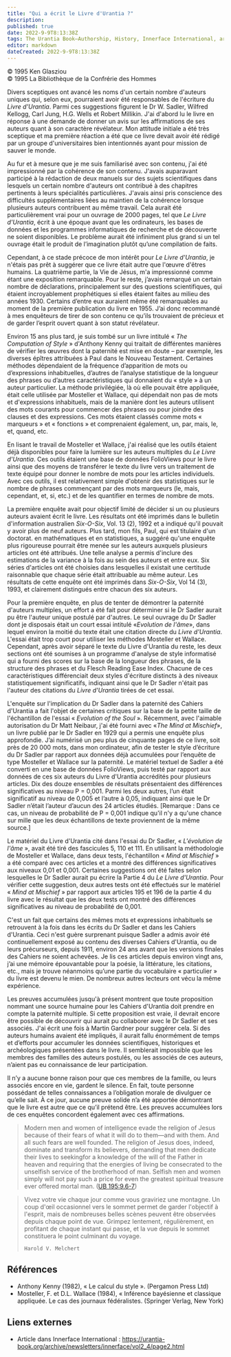 ```yaml
---
title: "Qui a écrit le Livre d'Urantia ?"
description: 
published: true
date: 2022-9-9T8:13:38Z
tags: The Urantia Book—Authorship, History, Innerface International, article
editor: markdown
dateCreated: 2022-9-9T8:13:38Z
---
```


<p class="v-card v-sheet theme--light gray lighten-3 px-2">© 1995 Ken Glasziou<br>© 1995 La Bibliothèque de la Confrérie des Hommes</p>


Divers sceptiques ont avancé les noms d'un certain nombre d'auteurs uniques qui, selon eux, pourraient avoir été responsables de l'écriture du _Livre d'Urantia_. Parmi ces suggestions figurent le Dr W. Sadler, Wilfred Kellogg, Carl Jung, H.G. Wells et Robert Millikin. J'ai d'abord lu le livre en réponse à une demande de donner un avis sur les affirmations de ses auteurs quant à son caractère révélateur. Mon attitude initiale a été très sceptique et ma première réaction a été que ce livre devait avoir été rédigé par un groupe d'universitaires bien intentionnés ayant pour mission de sauver le monde.

Au fur et à mesure que je me suis familiarisé avec son contenu, j'ai été impressionné par la cohérence de son contenu. J'avais auparavant participé à la rédaction de deux manuels sur des sujets scientifiques dans lesquels un certain nombre d'auteurs ont contribué à des chapitres pertinents à leurs spécialités particulières. J'avais ainsi pris conscience des difficultés supplémentaires liées au maintien de la cohérence lorsque plusieurs auteurs contribuent au même travail. Cela aurait été particulièrement vrai pour un ouvrage de 2000 pages, tel que _Le Livre d'Urantia_, écrit à une époque avant que les ordinateurs, les bases de données et les programmes informatiques de recherche et de découverte ne soient disponibles. Le problème aurait été infiniment plus grand si un tel ouvrage était le produit de l’imagination plutôt qu’une compilation de faits.

Cependant, à ce stade précoce de mon intérêt pour _Le Livre d'Urantia_, je n'étais pas prêt à suggérer que ce livre était autre que l'œuvre d'êtres humains. La quatrième partie, la Vie de Jésus, m'a impressionné comme étant une exposition remarquable. Pour le reste, j’avais remarqué un certain nombre de déclarations, principalement sur des questions scientifiques, qui étaient incroyablement prophétiques si elles étaient faites au milieu des années 1930. Certains d’entre eux auraient même été remarquables au moment de la première publication du livre en 1955. J’ai donc recommandé à mes enquêteurs de tirer de son contenu ce qu’ils trouvaient de précieux et de garder l’esprit ouvert quant à son statut révélateur.

Environ 15 ans plus tard, je suis tombé sur un livre intitulé « _The Computation of Style_ » d'Anthony Kenny qui traitait de différentes manières de vérifier les œuvres dont la paternité est mise en doute – par exemple, les diverses épîtres attribuées à Paul dans le Nouveau Testament. Certaines méthodes dépendaient de la fréquence d’apparition de mots ou d’expressions inhabituelles, d’autres de l’analyse statistique de la longueur des phrases ou d’autres caractéristiques qui donnaient du « style » à un auteur particulier. La méthode privilégiée, là où elle pouvait être appliquée, était celle utilisée par Mosteller et Wallace, qui dépendait non pas de mots et d'expressions inhabituels, mais de la manière dont les auteurs utilisent des mots courants pour commencer des phrases ou pour joindre des clauses et des expressions. Ces mots étaient classés comme mots « marqueurs » et « fonctions » et comprenaient également, un, par, mais, le, et, quand, etc.

En lisant le travail de Mosteller et Wallace, j'ai réalisé que les outils étaient déjà disponibles pour faire la lumière sur les auteurs multiples du _Le Livre d'Urantia_. Ces outils étaient une base de données FolioViews pour le livre ainsi que des moyens de transférer le texte du livre vers un traitement de texte équipé pour donner le nombre de mots pour les articles individuels. Avec ces outils, il est relativement simple d'obtenir des statistiques sur le nombre de phrases commençant par des mots marqueurs (le, mais, cependant, et, si, etc.) et de les quantifier en termes de nombre de mots.

La première enquête avait pour objectif limité de décider si un ou plusieurs auteurs avaient écrit le livre. Les résultats ont été imprimés dans le bulletin d'information australien _Six-O-Six_, Vol. 13 (2), 1992 et a indiqué qu'il pouvait y avoir plus de neuf auteurs. Plus tard, mon fils, Paul, qui est titulaire d'un doctorat. en mathématiques et en statistiques, a suggéré qu'une enquête plus rigoureuse pourrait être menée sur les auteurs auxquels plusieurs articles ont été attribués. Une telle analyse a permis d'inclure des estimations de la variance à la fois au sein des auteurs et entre eux. Six séries d'articles ont été choisies dans lesquelles il existait une certitude raisonnable que chaque série était attribuable au même auteur. Les résultats de cette enquête ont été imprimés dans _Six-O-Six_, Vol 14 (3), 1993, et clairement distingués entre chacun des six auteurs.

Pour la première enquête, en plus de tenter de démontrer la paternité d'auteurs multiples, un effort a été fait pour déterminer si le Dr Sadler aurait pu être l'auteur unique postulé par d'autres. Le seul ouvrage du Dr Sadler dont je disposais était un court essai intitulé «_Evolution de l'âme_», dans lequel environ la moitié du texte était une citation directe du _Livre d'Urantia_. L'essai était trop court pour utiliser les méthodes Mosteller et Wallace. Cependant, après avoir séparé le texte du Livre d'Urantia du reste, les deux sections ont été soumises à un programme d'analyse de style informatisé qui a fourni des scores sur la base de la longueur des phrases, de la structure des phrases et du Flesch Reading Ease Index. Chacune de ces caractéristiques différenciait deux styles d'écriture distincts à des niveaux statistiquement significatifs, indiquant ainsi que le Dr Sadler n'était pas l'auteur des citations du _Livre d'Urantia_ tirées de cet essai.

L'enquête sur l'implication du Dr Sadler dans la paternité des Cahiers d'Urantia a fait l'objet de certaines critiques sur la base de la petite taille de l'échantillon de l'essai « _Evolution of the Soul_ ». Récemment, avec l'aimable autorisation du Dr Matt Neibaur, j'ai été fourni avec «_The Mind at Mischief_», un livre publié par le Dr Sadler en 1929 qui a permis une enquête plus approfondie. J’ai numérisé un peu plus de cinquante pages de ce livre, soit près de 20 000 mots, dans mon ordinateur, afin de tester le style d’écriture du Dr Sadler par rapport aux données déjà accumulées pour l’enquête de type Mosteller et Wallace sur la paternité. Le matériel textuel de Sadler a été converti en une base de données FolioViews, puis testé par rapport aux données de ces six auteurs du Livre d'Urantia accrédités pour plusieurs articles. Dix des douze ensembles de résultats présentaient des différences significatives au niveau P = 0,001. Parmi les deux autres, l’un était significatif au niveau de 0,005 et l’autre à 0,05, indiquant ainsi que le Dr Sadler n’était l’auteur d’aucun des 24 articles étudiés. [Remarque : Dans ce cas, un niveau de probabilité de P = 0,001 indique qu'il n'y a qu'une chance sur mille que les deux échantillons de texte proviennent de la même source.]

Le matériel du Livre d'Urantia cité dans l'essai du Dr Sadler, « _L'évolution de l'âme_ », avait été tiré des fascicules 5, 110 et 111. En utilisant la méthodologie de Mosteller et Wallace, dans deux tests, l'échantillon « _Mind at Mischief_ » a été comparé avec ces articles et a montré des différences significatives aux niveaux 0,01 et 0,001. Certaines suggestions ont été faites selon lesquelles le Dr Sadler aurait pu écrire la Partie 4 du _Le Livre d'Urantia_. Pour vérifier cette suggestion, deux autres tests ont été effectués sur le matériel « _Mind at Mischief_ » par rapport aux articles 195 et 196 de la partie 4 du livre avec le résultat que les deux tests ont montré des différences significatives au niveau de probabilité de 0,001.

C'est un fait que certains des mêmes mots et expressions inhabituels se retrouvent à la fois dans les écrits du Dr Sadler et dans les Cahiers d'Urantia. Ceci n'est guère surprenant puisque Sadler a admis avoir été continuellement exposé au contenu des diverses Cahiers d'Urantia, ou de leurs précurseurs, depuis 1911, environ 24 ans avant que les versions finales des Cahiers ne soient achevées. Je lis ces articles depuis environ vingt ans, j’ai une mémoire épouvantable pour la poésie, la littérature, les citations, etc., mais je trouve néanmoins qu’une partie du vocabulaire « particulier » du livre est devenu le mien. De nombreux autres lecteurs ont vécu la même expérience.

Les preuves accumulées jusqu'à présent montrent que toute proposition nommant une source humaine pour les Cahiers d'Urantia doit prendre en compte la paternité multiple. Si cette proposition est vraie, il devrait encore être possible de découvrir qui aurait pu collaborer avec le Dr Sadler et ses associés. J'ai écrit une fois à Martin Gardner pour suggérer cela. Si des auteurs humains avaient été impliqués, il aurait fallu énormément de temps et d’efforts pour accumuler les données scientifiques, historiques et archéologiques présentées dans le livre. Il semblerait impossible que les membres des familles des auteurs postulés, ou les associés de ces auteurs, n’aient pas eu connaissance de leur participation.

Il n’y a aucune bonne raison pour que ces membres de la famille, ou leurs associés encore en vie, gardent le silence. En fait, toute personne possédant de telles connaissances a l’obligation morale de divulguer ce qu’elle sait. À ce jour, aucune preuve solide n’a été apportée démontrant que le livre est autre que ce qu’il prétend être. Les preuves accumulées lors de ces enquêtes concordent également avec ces affirmations.

> Modern men and women of intelligence evade the religion of Jesus because of their fears of what it will do to them—and with them. And all such fears are well founded. The religion of Jesus does, indeed, dominate and transform its believers, demanding that men dedicate their lives to seekingfor a knowledge of the will of the Father in heaven and requiring that the energies of living be consecrated to the unselfish service of the brotherhood of man.  Selfish men and women simply will not pay such a price for even the greatest spiritual treasure ever offered mortal man. (<a id="a57_582"></a>[UB 195:9.6-7](/en/The_Urantia_Book/195#p9_6))

> Vivez votre vie chaque jour comme vous graviriez une montagne. Un coup d'œil occasionnel vers le sommet permet de garder l'objectif à l'esprit, mais de nombreuses belles scènes peuvent être observées depuis chaque point de vue.
> Grimpez lentement, régulièrement, en profitant de chaque instant qui passe, et la vue depuis le sommet constituera le point culminant du voyage.
>
>     Harold V. Melchert

## Références

- Anthony Kenny (1982), « Le calcul du style ». (Pergamon Press Ltd)
- Mosteller, F. et D.L. Wallace (1984), « Inférence bayésienne et classique appliquée. Le cas des journaux fédéralistes. (Springer Verlag, New York)

## Liens externes

- Article dans Innerface International : https://urantia-book.org/archive/newsletters/innerface/vol2_4/page2.html




